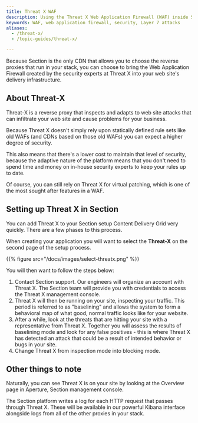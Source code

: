 ```yaml
---
title: Threat X WAF
description: Using the Threat X Web Application Firewall (WAF) inside Section.
keywords: WAF, web application firewall, security, Layer 7 attacks
aliases:
  - /threat-x/
  - /topic-guides/threat-x/

---
```


Because Section is the only CDN that allows you to choose the reverse proxies that run in your stack, you can choose to bring the Web Application Firewall created by the security experts at Threat X into your web site's delivery infrastructure.

## About Threat-X

Threat-X is a reverse proxy that inspects and adapts to web site attacks that can infiltrate your web site and cause problems for your business.

Because Threat X doesn't simply rely upon statically defined rule sets like old WAFs (and CDNs based on those old WAFs) you can expect a higher degree of security.

This also means that there's a lower cost to maintain that level of security, because the adaptive nature of the platform means that you don't need to spend time and money on in-house security experts to keep your rules up to date.

Of course, you can still rely on Threat X for virtual patching, which is one of the most sought after features in a WAF.

## Setting up Threat X in Section

You can add Threat X to your Section setup Content Delivery Grid very quickly. There are a few phases to this process.

When creating your application you will want to select the **Threat-X** on the second page of the setup process.

{{% figure src="/docs/images/select-threatx.png" %}}

You will then want to follow the steps below:

1. Contact Section support. Our engineers will organize an account with Threat X. The Section team will provide you with credentials to access the Threat X management console.
1. Threat X will then be running on your site, inspecting your traffic. This period is referred to as "baselining" and allows the system to form a behavioral map of what good, normal traffic looks like for your website.
1. After a while, look at the threats that are hitting your site with a representative from Threat X. Together you will assess the results of baselining mode and look for any false positives - this is where Threat X has detected an attack that could be a result of intended behavior or bugs in your site.
1. Change Threat X from inspection mode into blocking mode.

## Other things to note

Naturally, you can see Threat X is on your site by looking at the Overview page in Aperture, Section management console.

The Section platform writes a log for each HTTP request that passes through Threat X. These will be available in our powerful Kibana interface alongside logs from all of the other proxies in your stack.
